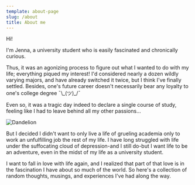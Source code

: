 ```yaml
---
template: about-page
slug: /about
title: About me
---
```

Hi!

I'm Jenna, a university student who is easily fascinated and chronically curious. 

Thus, it was an agonizing process to figure out what I wanted to do with my life; everything piqued my interest! I'd considered nearly a dozen wildly varying majors, and have already switched it twice, but I think I've finally settled. Besides, one's future career doesn't necessarily bear any loyalty to one's college degree ¯\\_(ツ)\_/¯ 

Even so, it was a tragic day indeed to declare a single course of study, feeling like I had to leave behind all my other passions...

![Dandelion](/assets/aleksandr-ledogorov-g-jjy-yv_da-unsplash.jpg "Dandelion")

But I decided I didn't want to only live a life of grueling academia only to work an unfulfilling job the rest of my life. I have long struggled with life under the suffocating cloud of depression-and I still do-but I want life to be an adventure, even in the midst of my life as a university student.

I want to fall in love with life again, and I realized that part of that love is in the fascination I have about so much of the world. So here's a collection of random thoughts, musings, and experiences I've had along the way.